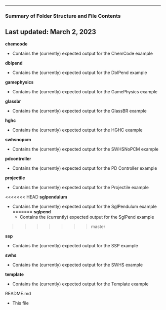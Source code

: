 --------------------------------------------------

### Summary of Folder Structure and File Contents

Last updated: March 2, 2023
--------------------------------------------------

**chemcode**

- Contains the (currently) expected output for the ChemCode example

**dblpend**

- Contains the (currently) expected output for the DblPend example

**gamephysics**

- Contains the (currently) expected output for the GamePhysics example

**glassbr**

- Contains the (currently) expected output for the GlassBR example

**hghc**

- Contains the (currently) expected output for the HGHC example

**swhsnopcm**

- Contains the (currently) expected output for the SWHSNoPCM example

**pdcontroller**

- Contains the (currently) expected output for the PD Controller example

**projectile**

- Contains the (currently) expected output for the Projectile example

<<<<<<< HEAD
**sglpendulum**

- Contains the (currently) expected output for the SglPendulum example
=======
**sglpend**
  - Contains the (currently) expected output for the SglPend example

>>>>>>> master

**ssp**

- Contains the (currently) expected output for the SSP example

**swhs**

- Contains the (currently) expected output for the SWHS example

**template**

- Contains the (currently) expected output for the Template example

README.md

- This file
